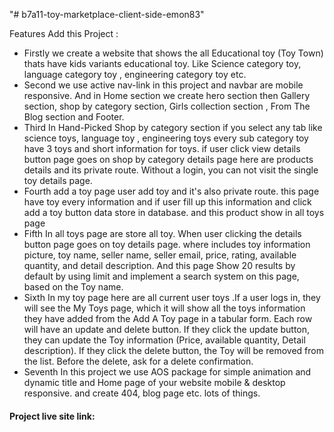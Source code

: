 "# b7a11-toy-marketplace-client-side-emon83" 

Features Add this Project : 
 * Firstly we create a website that shows the all Educational toy (Toy Town) thats have kids variants educational toy. Like Science category toy, language category toy , engineering category toy etc.
 * Second we use active nav-link in this project and navbar are mobile responsive. And in Home section we create hero section then Gallery section, shop by category section, Girls collection section , From The Blog section and Footer.
 * Third In Hand-Picked Shop by category section if you select any tab like science toys, language toy , engineering toys every sub category toy have 3 toys and short information for toys. if user click view details button page goes on shop by category details page here are products details and its private route. Without a login, you can not visit the single toy details page.
 * Fourth add a toy page user add toy and it's also private route. this page have toy every information and if user fill up this information and click add a toy button data store in database. and this product show in all toys page
 * Fifth In all toys page are store all toy. When user clicking the details button page goes on toy details page. where includes toy information picture, toy name, seller name, seller email, price, rating, available quantity, and detail description. And this page Show 20 results by default by using limit and implement a search system on this page, based on the Toy name.
 * Sixth In my toy page here are all current user  toys .If a user logs in, they will see the My Toys page, which it will show all the toys information they have added from the Add A Toy page in a tabular form. Each row will have an update and delete button.  If they click the update button, they can update the Toy information (Price, available quantity, Detail description). If they click the delete button, the Toy will be removed from the list. Before the delete, ask for a delete confirmation.
 * Seventh In this project we use AOS package for simple animation and dynamic title and Home page of your website mobile & desktop responsive. and create 404, blog page etc. lots of things.


 #### Project live site link: ####